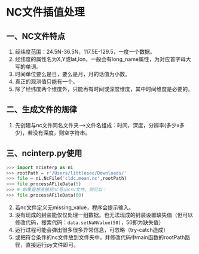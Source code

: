 # NC文件插值处理

## 一、NC文件特点
1. 经纬度范围：24.5N-36.5N，117.5E-129.5，一度一个数据。
2. 经纬度的属性名为X,Y或lat,lon，一般会有long_name属性，为对应首字母大写的单词。
3. 时间单位要么是日，要么是月，月的话值为小数。
4. 真正的观测值只能有一个。
5. 除了经纬度两个维度外，只能再有时间或深度维度，其中时间维度是必要的。

## 二、生成文件的规律
1. 先创建与nc文件同名文件夹-->文件名组成：时间，深度，分辨率(多少x多少)，若没有深度，则空字符串。

## 三、ncinterp.py使用
```python
>>> import ncinterp as ni
>>> rootPath = r'/Users/littlesec/Downloads/'
>>> file = ni.NcFile('cldc.mean.nc',rootPath)
>>> file.processAFileData(5)
>>> # 如果是想直接将nc导出csv文件，则可以：
>>> file.processAFileData(60)
```
2. 若nc文件定义无missing_value，程序会提示输入。
3. 没有现成的封装能仅仅处理一组数据。也无法现成的封装设置缺失值（但可以修改代码，搜索代码：`data.setNaNValue(50)`，50即为缺失值）
4. 运行过程可能会弹出很多很多异常信息，可忽略（try-catch造成）
5. 或把符合条件的nc文件放到文件夹中，并修改代码中main函数的rootPath路径，直接运行py文件即可。